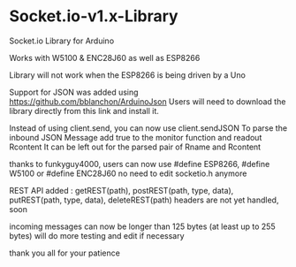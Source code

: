 # Socket.io-v1.x-Library
Socket.io Library for Arduino

Works with W5100 & ENC28J60 as well as ESP8266

Library will not work when the ESP8266 is being driven by a Uno

Support for JSON was added using https://github.com/bblanchon/ArduinoJson
Users will need to download the library directly from this link and install it.

Instead of using client.send, you can now use client.sendJSON
To parse the inbound JSON Message add true to the monitor function and readout Rcontent
It can be left out for the parsed pair of Rname and Rcontent

thanks to funkyguy4000, users can now use #define ESP8266, #define W5100 or #define ENC28J60
no need to edit socketio.h anymore

REST API added : getREST(path), postREST(path, type, data), putREST(path, type, data), deleteREST(path)
headers are not yet handled, soon

incoming messages can now be longer than 125 bytes (at least up to 255 bytes)
will do more testing and edit if necessary

thank you all for your patience
